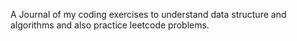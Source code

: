 A Journal of my coding exercises to understand data structure and algorithms and also practice leetcode problems.
